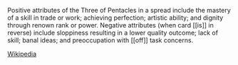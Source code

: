 Positive attributes of the Three of Pentacles in a spread include the mastery of a skill in trade or work; achieving perfection; artistic ability; and dignity through renown rank or power. Negative attributes (when card [[is]] in reverse) include sloppiness resulting in a lower quality outcome; lack of skill; banal ideas; and preoccupation with [[off]] task concerns.

[Wikipedia](https://en.wikipedia.org/wiki/Three_of_Coins)
